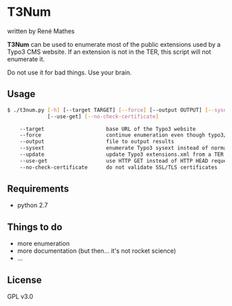 # T3Num
written by René Mathes

**T3Num** can be used to enumerate most of the public extensions used by a Typo3 CMS website. If an extension is not in the TER, this script will not enumerate it.

Do not use it for bad things. Use your brain.

## Usage
```sh
$ ./t3num.py [-h] [--target TARGET] [--force] [--output OUTPUT] [--sysext] [--update]
             [--use-get] [--no-check-certificate]

    --target                    base URL of the Typo3 website
    --force                     continue enumeration even though typo3/index.php can not be found
    --output                    file to output results
    --sysext                    enumerate Typo3 sysext instead of normal extensions
    --update                    update Typo3 extensions.xml from a TER mirror
    --use-get                   use HTTP GET instead of HTTP HEAD requests
    --no-check-certificate      do not validate SSL/TLS certificates
```

## Requirements
* python 2.7

## Things to do
* more enumeration
* more documentation (but then... it's not rocket science)
* ...

## License
GPL v3.0
